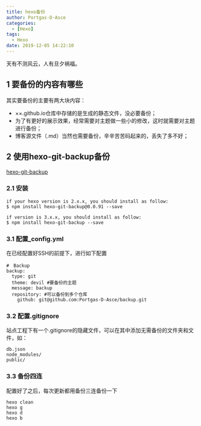 ```yaml
---
title: hexo备份
author: Portgas·D·Asce
categories:
  - [Hexo]
tags:
  - Hexo
date: 2019-12-05 14:22:10
---
```


天有不测风云，人有旦夕祸福。
<!-- more -->

## 1 要备份的内容有哪些
其实要备份的主要有两大块内容：
- ××.github.io仓库中存储的是生成的静态文件，没必要备份；
- 为了有更好的展示效果，经常需要对主题做一些小的修改，这时就需要对主题进行备份；
- 博客源文件（.md）当然也需要备份，辛辛苦苦码起来的，丢失了多不好；

## 2 使用hexo-git-backup备份
[hexo-git-backup](https://github.com/coneycode/hexo-git-backup)
### 2.1 安装
```
if your hexo version is 2.x.x, you should install as follow:
$ npm install hexo-git-backup@0.0.91 --save

if version is 3.x.x, you should install as follow:
$ npm install hexo-git-backup --save
```

### 3.1 配置_config.yml
在已经配置好SSH的前提下，进行如下配置
```
#　Backup
backup:
  type: git
  theme: devil #要备份的主题
  message: backup
  repository: #可以备份到多个仓库
    github: git@github.com:Portgas-D-Asce/backup.git
```
### 3.2 配置.gitignore
站点工程下有一个.gitignore的隐藏文件，可以在其中添加无需备份的文件夹和文件，如：
```
db.json
node_modules/
public/
```
### 3.3 备份四连
配置好了之后，每次更新都用备份三连备份一下
```
hexo clean
hexo g
hexo d
hexo b
```